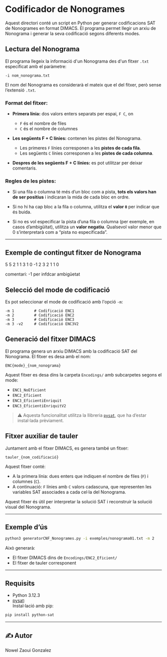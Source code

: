 
# Codificador de Nonogrames

Aquest directori conté un script en Python per generar codificacions SAT de Nonogrames en format DIMACS. El programa permet llegir un arxiu de Nonograma i generar la seva codificació segons diferents modes.

## Lectura del Nonograma

El programa llegeix la informació d'un Nonograma des d'un fitxer `.txt` especificat amb el paràmetre:

```
-i nom_nonograma.txt
```

El nom del Nonograma es considerarà el mateix que el del fitxer, però sense l’extensió `.txt`.

### Format del fitxer:

- **Primera línia:** dos valors enters separats per espai, `F C`, on  
  - `F` és el nombre de files  
  - `C` és el nombre de columnes

- **Les següents F + C línies:** contenen les pistes del Nonograma.

  - Les primeres `F` línies corresponen a les **pistes de cada fila**.  
  - Les següents `C` línies corresponen a les **pistes de cada columna**.
 
- **Despres de les següents F + C línies:** es pot utilitzar per deixar comentaris.

### Regles de les pistes:

- Si una fila o columna té més d’un bloc com a pista, **tots els valors han de ser positius** i indicaran la mida de cada bloc en ordre.

- Si no hi ha cap bloc a la fila o columna, utilitza el **valor `0`** per indicar que és buida.

- Si no es vol especificar la pista d’una fila o columna (per exemple, en casos d’ambigüitat), utilitza un **valor negatiu**. Qualsevol valor menor que 0 s’interpretarà com a “pista no especificada”.

---

## Exemple de contingut fitxer de Nonograma
5 5
2
1 1
3
1
0
-1
2
3
2
1 1
0

comentari: -1 per infdcar ambigüetat

## Selecció del mode de codificació

Es pot seleccionar el mode de codificació amb l'opció `-m`:

```
-m 1         # Codificació ENC1
-m 2         # Codificació ENC2
-m 3         # Codificació ENC3
-m 3 -v2     # Codificació ENC3V2
```

## Generació del fitxer DIMACS

El programa genera un arxiu DIMACS amb la codificació SAT del Nonograma. El fitxer es desa amb el nom:

```
ENC{mode}_{nom_nonograma}
```

Aquest fitxer es desa dins la carpeta `Encodings/` amb subcarpetes segons el mode:

- `ENC1_NoEficient`
- `ENC2_Eficient`
- `ENC3_EficientiEnriquit`
- `ENC3_EficientiEnriquitV2`

> ⚠️ Aquesta funcionalitat utilitza la llibreria [`pysat`](https://pysathq.github.io/), que ha d’estar instal·lada prèviament.

## Fitxer auxiliar de tauler

Juntament amb el fitxer DIMACS, es genera també un fitxer:

```
tauler_{nom_codificació}
```

Aquest fitxer conté:
- A la primera línia: dues enters que indiquen el nombre de files (`F`) i columnes (`C`).
- A continuació: `F` línies amb `C` valors cadascuna, que representen les variables SAT associades a cada cel·la del Nonograma.

Aquest fitxer és útil per interpretar la solució SAT i reconstruir la solució visual del Nonograma.

---

## Exemple d’ús

```bash
python3 generatorCNF_Nonogrames.py -i exemples/nonograma01.txt -m 2
```

Això generarà:
- El fitxer DIMACS dins de `Encodings/ENC2_Eficient/`
- El fitxer de tauler corresponent

---

## Requisits

- Python 3.12.3
- [pysat](https://pypi.org/project/python-sat/):  
  Instal·lació amb pip:

```bash
pip install python-sat
```


---

## ✍️ Autor

Nowel Zaoui Gonzalez
